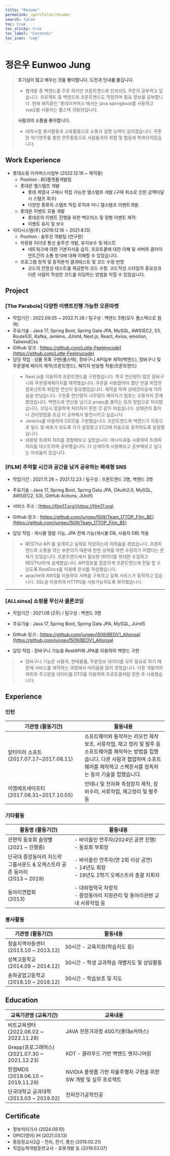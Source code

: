 ```yaml
---
title: "Resume"
permalink: /portfolio/resume/
search: false
toc: true
toc_sticky: true
toc_label: "Contents"
toc_icon: "cog"
---
```


# 정은우 Eunwoo Jung

> **호기심이 많고 배우는 것을 좋아합니다. 도전과 인내를 즐깁니다.**
> - 웹개발 중 백엔드를 주로 하지만 프론트엔드와 인프라도 꾸준히 공부하고 있습니다. 프로젝트 중 백엔드와 프론트엔드도 작업하며 필요 정보를 공부합니다. 현재 재직중인 '롯데이커머스'에서는 java spirngboot를 사용하고 vue2를 사용하는 풀스택 개발자입니다.

> **사람과의 소통을 좋아합니다.**
> - 대학시절 봉사활동과 교육활동으로 소통과 설명 능력이 길러졌습니다. 꾸준한 악기연주를 통한 연주활동으로 사람들과의 화합 및 협동에 특화되어있습니다.


## Work Experience

- 롯데쇼핑 이커머스사업부 (2022.12.19 ~ 재직중)
  - Position : BO플랫폼개발팀
  - 롯데온 엘스탬프 개발
    - 롯데 계열사 구매시 적립 가능한 엘스탬프 개발.(구매 취소로 인한 금액미달시 스탬프 회수)
    - 다양한 종류의 스탬프 적립 로직과 미니 엘스탬프 이벤트개발.
  - 롯데온 이벤트 모듈 개발
    - 롯데온의 이벤트 진행을 위한 백오피스 및 정형 이벤트 제작.
    - 이벤트 유지 및 보수
- 지티시스템(주) (2019.12.16 ~ 2021.8.13)
  - Position : 솔루션 개발팀 (연구원)
  - 차량용 이더넷 통신 솔루션 개발, 유지보수 및 테스트
    - 네트워크에 대한 기본지식을 습득. 프로토콜에 대한 이해 및 서버와 클라이언트간의 소통 방식에 대해 이해할 수 있었습니다.
  - 프로그램 정적 및 동적분석 결과테스트 및 코드 수정 반영
    - 코드의 안정성 테스트를 제공받아 코드 수정. 코드작성 스타일의 중요성과 다른 사람이 작성한 코드를 리딩하는 방법을 익힐 수 있었습니다.

## Project

### **[The Parabole]** 다양한 이벤트진행 가능한 오픈마켓

- 작업기간 : 2022.09.05 ~ 2022.11.28 / 팀구성 : 백엔드 5명(모두 풀스택으로 참여)
- 주요기술 : Java 17, Spring Boot, Spring Data JPA, MySQL, AWS(EC2, S3, Route53), Kafka, Jenkins, JUnit4, Next.js, React, Axios, emotion, TailwindCss
- Github 링크 : [https://github.com/Lotte-Feelmycode](https://github.com/Lotte-Feelmycode)
- 담당 작업 : 상품 목록 구현(풀스택), 장바구니 API일부 제작(백엔드), 장바구니 및 주문결제 페이지 제작(프론트엔드), 페이지 반응형 적용(프론트엔드)

> - Next.js를 이용하여 프론트엔드를 구현했습니다. 특히 연산량이 많은 장바구니와 주문결제페이지를 제작했습니다. 쿠폰을 사용했어야 했던 만큼 복잡한 컴포넌트와 복잡한 연산이 필요했었습니다. 제작을 하며 상태관리등에 어려움을 만났습니다. 구현중 연산량이 너무많아 페이지가 멈추는 오류까지 존재했었습니다. 백엔드에 연산을 넘기고 props를 줄이는 등의 방법으로 처리했습니다. 코딩시 깔끔하게 처리하지 못한 것 같아 아쉽습니다. 상태관리 툴이나 관리방법을 조금 더 공부해서 발전시키고 싶습니다.
> - Jenkins를 이용하여 CICD를 구현했습니다. 프런트엔드와 백엔드가 자동으로 빌드 및 배포가 되도록 각각 설정했고 EC2에 자동으로 동작하도록 설정했습니다.
> - 대용량 트래픽 처리를 경험해보고 싶었습니다. 메시지큐를 사용하여 트래픽 처리를 테스트하며 공부했습니다. 더 상세하게 사용해보고 공부해보고 싶다는 아쉬움이 있습니다.

### **[FILM]** 추억할 시간과 공간을 남겨 공유하는 폐쇄형 SNS

- 작업기간 : 2021.11.26 ~ 2021.12.23 / 팀구성 : 프론트엔드 3명, 백엔드 3명
- 주요기술 : Java 17, Spring Boot, Spring Data JPA, OAuth2.0, MySQL, AWS(EC2, S3), GitHub Actions, JUnit5
- 서비스 주소 : [https://film17.org](https://film17.org)
- Github 링크 : [https://github.com/jungeu1509/Team_17TOP_Film_BE](https://github.com/jungeu1509/Team_17TOP_Film_BE)

- 담당 작업 : 게시물 열람 기능, JPA 전체 기능(게시물 DB, 사용자 DB) 적용

> - RESTful API 를 설계하고 실제로 작성하는데 어려움을 겪었습니다. 프론트엔드와 소통을 하는 부분이기 때문에 한번 설계를 하면 수정하기 어렵다는 문제가 있었습니다. 프론트엔드에서 필요한 데이터를 최대한 수집하고 RESTful하게 설계했습니다. API정보를 깔끔하게 프론트엔드에 전달 할 수 있도록 RestDocs를 이용해 문서를 작성했습니다.
> - apache와 AWS를 이용하여 서버를 구축하고 실제 서비스가 동작하고 있습니다. SSL을 이용하여 HTTPS를 사용가능하도록 제작했습니다.

---

### **[ALLsinsa]** 쇼핑몰 무신사 클론코딩

- 작업기간 : 2021.08 (2주) / 팀구성 : 백엔드 3명
- 주요기술 : Java 17, Spring Boot, Spring Data JPA, MySQL, JUnit5
- Github 링크 : [https://github.com/jungeu1509/BEDV1_Allsinsa](https://github.com/jungeu1509/BEDV1_Allsinsa)

- 담당 작업 : 장바구니 기능을 RestAPI와 JPA를 이용하여 백엔드 구현

> - 장바구니 기능은 사용자, 판매물품, 주문정보 데이터를 모두 필요로 하기 때문에 서비스를 제작하는 과정에서 어려움을 많이 겪었습니다.
  다른 개발자의 파트와 주고받을 데이터를 DTO를 이용하여 프로토콜처럼 정한 후 사용했습니다.

## Experience

### 인턴

| 기관명 (활동기간)                       | 활동내용                                                                                                              |
|----------------------------------|-------------------------------------------------------------------------------------------------------------------|
| 알타미라 소프트 (2017.07.17~2017.08.11) | 소프트웨어와 동작하는 리모컨 제작 보조, 서류작업, 재고 정리 및 발주 등 소프트웨어를 제작하는 방법을 접했습니다. 다른 사람과 협업하여 소프트웨어를 제작하고 스펙문서를 정독하는 등의 기술을 접했습니다. |
| 이엠에프세이프티 (2017.08.31~2017.10.05) | 안테나 및 전자파 측정장치 제작, 장비수리, 서류작업, 재고정리 및 발주 등                                                                        |

### 기타활동

| 활동명 (활동기간)                                                 | 활동내용                                                                 |
|------------------------------------------------------------|----------------------------------------------------------------------|
| 관현악 동호회 솔땅별 <br/>(2021 ~ 진행중) | - 바이올린 연주자(2024년 공연 진행) <br/> - 동호회 부회장 |
| 단국대 중앙동아리 자드락 <br/>그룹사운드 & 오케스트라 공존 동아리 <br/>(2013 ~ 2019) | - 바이올린 연주자(연 2회 이상 공연) <br/> - 14년도 회장 <br/> - 19년도 2학기 오케스트라 총괄 지휘자 |
| 동아리연합회 <br/>(2013)                                         | - 대외협력국 차장직 <br/> - 중앙동아리 지원관리 및 동아리관련 교내 서류작업 등                     |

### 봉사활동

| 기관명 (활동기간)                        | 활동내용                       |
|-----------------------------------|----------------------------|
| 청솔지역아동센터 <br/>(2013.10 ~ 2013.12) | 30시간 - 교육지원(학습지도 등)        |
| 성복고등학교 <br/>(2014.09 ~ 2014.12)   | 30시간 - 학생 교과학습 개별지도 및 상담활동 |
| 송파공업고등학교 <br/>(2018.10 ~ 2018.12) | 30시간 - 학습보조 및 지도           |

## Education

| 교육기관명 (교육기간)                                 | 교육내용                                       |
|----------------------------------------------|--------------------------------------------|
| 비트교육센터 <br/>(2022.06.02 ~ 2022.11.28) | JAVA 전문가과정 400기(롯데e커머스) |
| Grepp(프로그래머스) <br/>(2021.07.30 ~ 2021.12.23) | KDT - 클라우드 기반 백엔드 엔지니어링                    |
| 한컴MDS <br/>(2019.06.10 ~ 2019.11.29)         | NVIDIA 플랫폼 기반 자율주행차 구현을 위한 SW 개발 및 실무 프로젝트 |
| 단국대학교 공과대학 <br/>(2013.03 ~ 2019.02)          | 전자전기공학전공                                   |

## Certificate

- 정보처리기사 (2024.09.10)
- OPIC(영어) IH (2021.03.13)
- 중등정교사2급 - 전자, 전기, 통신 (2019.02.21)
- 직업능력개발훈련교사 - 로봇개발 등 (2019.03.07)
